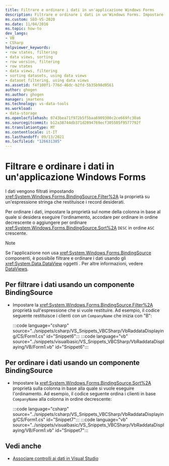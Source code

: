 ```yaml
---
title: Filtrare e ordinare i dati in un'applicazione Windows Forms
description: Filtrare e ordinare i dati in un'Windows Forms. Impostare la proprietà Filter su un'espressione stringa che restituisce i record desiderati.
ms.custom: SEO-VS-2020
ms.date: 11/04/2016
ms.topic: how-to
dev_langs:
- VB
- CSharp
helpviewer_keywords:
- row states, filtering
- data views, sorting
- row version, filtering
- row states
- data views, filtering
- sorting datasets, using data views
- dataset filtering, using data views
ms.assetid: f4f100f1-776d-46dc-b2fd-5b35b98d9561
author: ghogen
ms.author: ghogen
manager: jmartens
ms.technology: vs-data-tools
ms.workload:
- data-storage
ms.openlocfilehash: 0743bea71f972b5f5baa6909300c2ce669fc30a6
ms.sourcegitcommit: b12a38744db371d2894769ecf305585f9577792f
ms.translationtype: MT
ms.contentlocale: it-IT
ms.lasthandoff: 09/13/2021
ms.locfileid: "126631385"
---
```

# <a name="filter-and-sort-data-in-a-windows-forms-application"></a>Filtrare e ordinare i dati in un'applicazione Windows Forms

I dati vengono filtrati impostando <xref:System.Windows.Forms.BindingSource.Filter%2A> la proprietà su un'espressione stringa che restituisce i record desiderati.

Per ordinare i dati, impostare la proprietà sul nome della colonna in base al quale si desidera eseguire l'ordinamento, accodare per ordinare in ordine decrescente o aggiungere per ordinare <xref:System.Windows.Forms.BindingSource.Sort%2A> `DESC` in ordine `ASC` crescente.

> [!NOTE]
> Se l'applicazione non usa <xref:System.Windows.Forms.BindingSource> componenti, è possibile filtrare e ordinare i dati usando gli <xref:System.Data.DataView> oggetti . Per altre informazioni, vedere [DataViews](/dotnet/framework/data/adonet/dataset-datatable-dataview/dataviews).

## <a name="to-filter-data-by-using-a-bindingsource-component"></a>Per filtrare i dati usando un componente BindingSource

- Impostare la <xref:System.Windows.Forms.BindingSource.Filter%2A> proprietà sull'espressione che si vuole restituire. Ad esempio, il codice seguente restituisce i clienti con un `CompanyName` che inizia con "B":

     :::code language="csharp" source="../snippets/csharp/VS_Snippets_VBCSharp/VbRaddataDisplaying/CS/Form1.cs" id="Snippet6":::
     :::code language="vb" source="../snippets/visualbasic/VS_Snippets_VBCSharp/VbRaddataDisplaying/VB/Form1.vb" id="Snippet6":::

## <a name="to-sort-data-by-using-a-bindingsource-component"></a>Per ordinare i dati usando un componente BindingSource

- Impostare la <xref:System.Windows.Forms.BindingSource.Sort%2A> proprietà sulla colonna in base alla quale si vuole eseguire l'ordinamento. Ad esempio, il codice seguente ordina i clienti in base `CompanyName` alla colonna in ordine decrescente:

     :::code language="csharp" source="../snippets/csharp/VS_Snippets_VBCSharp/VbRaddataDisplaying/CS/Form1.cs" id="Snippet7":::
     :::code language="vb" source="../snippets/visualbasic/VS_Snippets_VBCSharp/VbRaddataDisplaying/VB/Form1.vb" id="Snippet7":::

## <a name="see-also"></a>Vedi anche

- [Associare controlli ai dati in Visual Studio](../data-tools/bind-controls-to-data-in-visual-studio.md)
